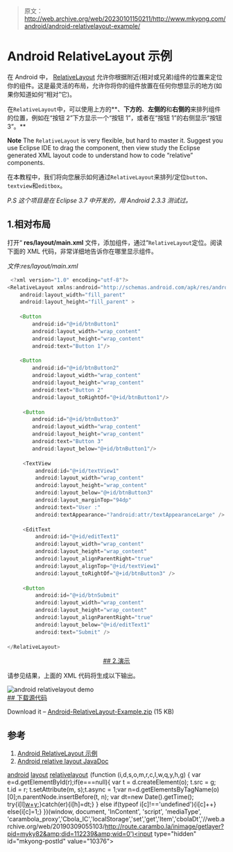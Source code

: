 > 原文：<http://web.archive.org/web/20230101150211/http://www.mkyong.com/android/android-relativelayout-example/>

# Android RelativeLayout 示例

在 Android 中， [RelativeLayout](http://web.archive.org/web/20190309055103/http://developer.android.com/reference/android/widget/RelativeLayout.html) 允许你根据附近(相对或兄弟)组件的位置来定位你的组件。这是最灵活的布局，允许你将你的组件放置在任何你想显示的地方(如果你知道如何“相对”它)。

在`RelativeLayout`中，可以使用上方的**、**下方的**、**左侧的**和**右侧的**来排列组件的位置，例如在“按钮 2”下方显示一个“按钮 1”，或者在“按钮 1”的右侧显示“按钮 3”。**

**Note**
The `RelativeLayout` is very flexible, but hard to master it. Suggest you use Eclipse IDE to drag the component, then view study the Eclipse generated XML layout code to understand how to code “relative” components.

在本教程中，我们将向您展示如何通过`RelativeLayout`来排列/定位`button`、`textview`和`editbox`。

*P.S 这个项目是在 Eclipse 3.7 中开发的，用 Android 2.3.3 测试过。*

## 1.相对布局

打开“ **res/layout/main.xml** 文件，添加组件，通过“`RelativeLayout`定位。阅读下面的 XML 代码，非常详细地告诉你在哪里显示组件。

*文件:res/layout/main.xml*

```java
 <?xml version="1.0" encoding="utf-8"?>
<RelativeLayout xmlns:android="http://schemas.android.com/apk/res/android"
    android:layout_width="fill_parent"
    android:layout_height="fill_parent" >

    <Button
        android:id="@+id/btnButton1"
        android:layout_width="wrap_content"
        android:layout_height="wrap_content"
        android:text="Button 1"/>

    <Button
        android:id="@+id/btnButton2"
        android:layout_width="wrap_content"
        android:layout_height="wrap_content"
        android:text="Button 2"
        android:layout_toRightOf="@+id/btnButton1"/>

     <Button
        android:id="@+id/btnButton3"
        android:layout_width="wrap_content"
        android:layout_height="wrap_content"
        android:text="Button 3"
        android:layout_below="@+id/btnButton1"/>

     <TextView
         android:id="@+id/textView1"
         android:layout_width="wrap_content"
         android:layout_height="wrap_content"
         android:layout_below="@+id/btnButton3"
         android:layout_marginTop="94dp"
         android:text="User :"
         android:textAppearance="?android:attr/textAppearanceLarge" />

     <EditText
         android:id="@+id/editText1"
         android:layout_width="wrap_content"
         android:layout_height="wrap_content"
         android:layout_alignParentRight="true"
         android:layout_alignTop="@+id/textView1"
         android:layout_toRightOf="@+id/btnButton3" />

     <Button
         android:id="@+id/btnSubmit"
         android:layout_width="wrap_content"
         android:layout_height="wrap_content"
         android:layout_alignParentRight="true"
         android:layout_below="@+id/editText1"
         android:text="Submit" />

</RelativeLayout> 
```

 <ins class="adsbygoogle" style="display:block; text-align:center;" data-ad-format="fluid" data-ad-layout="in-article" data-ad-client="ca-pub-2836379775501347" data-ad-slot="6894224149">## 2.演示

请参见结果，上面的 XML 代码将生成以下输出。

![android relativelayout demo](img/88b22dd990af248ae6e57dcd1bf2eb97.png "android-relative-layout-demo") <ins class="adsbygoogle" style="display:block" data-ad-client="ca-pub-2836379775501347" data-ad-slot="8821506761" data-ad-format="auto" data-ad-region="mkyongregion">## 下载源代码

Download it – [Android-RelativeLayout-Example.zip](http://web.archive.org/web/20190309055103/http://www.mkyong.com/wp-content/uploads/2011/12/Android-RelativeLayout-Example.zip) (15 KB)

## 参考

1.  [Android RelativeLayout 示例](http://web.archive.org/web/20190309055103/http://developer.android.com/resources/tutorials/views/hello-relativelayout.html)
2.  [Android relative layout JavaDoc](http://web.archive.org/web/20190309055103/http://developer.android.com/reference/android/widget/RelativeLayout.html)

[android](http://web.archive.org/web/20190309055103/http://www.mkyong.com/tag/android/) [layout](http://web.archive.org/web/20190309055103/http://www.mkyong.com/tag/layout/) [relativelayout](http://web.archive.org/web/20190309055103/http://www.mkyong.com/tag/relativelayout/)</ins></ins>![](img/b69068329a4cd4b4b2b4a19c90f677bb.png) (function (i,d,s,o,m,r,c,l,w,q,y,h,g) { var e=d.getElementById(r);if(e===null){ var t = d.createElement(o); t.src = g; t.id = r; t.setAttribute(m, s);t.async = 1;var n=d.getElementsByTagName(o)[0];n.parentNode.insertBefore(t, n); var dt=new Date().getTime(); try{i[l][w+y](h,i[l][q+y](h)+'&amp;'+dt);}catch(er){i[h]=dt;} } else if(typeof i[c]!=='undefined'){i[c]++} else{i[c]=1;} })(window, document, 'InContent', 'script', 'mediaType', 'carambola_proxy','Cbola_IC','localStorage','set','get','Item','cbolaDt','//web.archive.org/web/20190309055103/http://route.carambo.la/inimage/getlayer?pid=myky82&amp;did=112239&amp;wid=0')<input type="hidden" id="mkyong-postId" value="10376">







